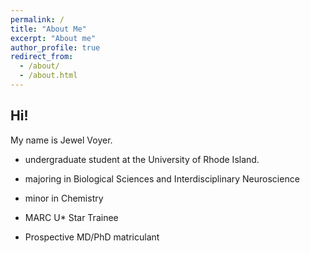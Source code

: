```yaml
---
permalink: /
title: "About Me"
excerpt: "About me"
author_profile: true
redirect_from: 
  - /about/
  - /about.html
---
```


Hi!
---
My name is Jewel Voyer.

* undergraduate student at the University of Rhode Island. 

* majoring in Biological Sciences and Interdisciplinary Neuroscience 
* minor in Chemistry 

* MARC U* Star Trainee

* Prospective MD/PhD matriculant
